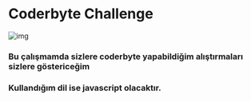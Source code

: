 # Coderbyte Challenge

![img](https://coderbytestaticimages.s3.amazonaws.com/consumer-v2/nav/coderbyte_logo_digital_multi_light.png)

### Bu çalışmamda sizlere coderbyte yapabildiğim alıştırmaları sizlere göstericeğim

### Kullandığım dil ise javascript olacaktır.


